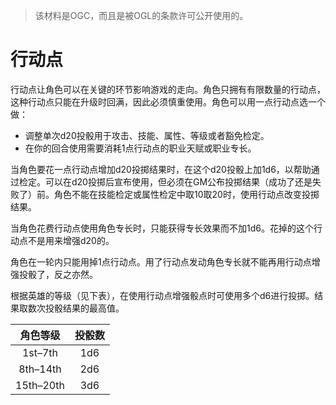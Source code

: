 > 该材料是OGC，而且是被OGL的条款许可公开使用的。

# 行动点

行动点让角色可以在关键的环节影响游戏的走向。角色只拥有有限数量的行动点，这种行动点只能在升级时回满，因此必须慎重使用。角色可以用一点行动点选一个做：

* 调整单次d20投骰用于攻击、技能、属性、等级或者豁免检定。
* 在你的回合使用需要消耗1点行动点的职业天赋或职业专长。

当角色要花一点行动点增加d20投掷结果时，在这个d20投骰上加1d6，以帮助通过检定。可以在d20投掷后宣布使用，但必须在GM公布投掷结果（成功了还是失败了）前。角色不能在技能检定或属性检定中取10取20时，使用行动点改变投掷结果。

当角色花费行动点使用角色专长时，只能获得专长效果而不加1d6。花掉的这个行动点不是用来增强d20的。

角色在一轮内只能用掉1点行动点。用了行动点发动角色专长就不能再用行动点增强投骰了，反之亦然。

根据英雄的等级（见下表），在使用行动点增强骰点时可使用多个d6进行投掷。结果取数次投骰结果的最高值。

|角色等级|投骰数|
|:---------------------:|:---------------------------:|
|1st–7th|1d6|
|8th–14th|2d6|
|15th–20th|3d6|
